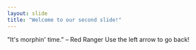 ```yaml
---
layout: slide
title: "Welcome to our second slide!"
---
```

"It's morphin' time." – Red Ranger
Use the left arrow to go back!
